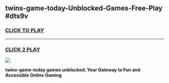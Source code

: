 
## twins-game-today-Unblocked-Games-Free-Play #dts9v
<h3>
<a href="https://us.freeplayer.one?title=twins-game-today&ref=9M">CLICK TO PLAY</a></h3>
<hr>

<h3>
<a href="https://us.freeplayer.one?title=twins-game-today&ref=9M">CLICK 2 PLAY</a>
  
</h3>

<a href="https://us.freeplayer.one?title=twins-game-today&ref=9M"><img src="https://clearcache.store/games.png"></a>


**twins-game-today games unblocked: Your Gateway to Fun and Accessible Online Gaming**

